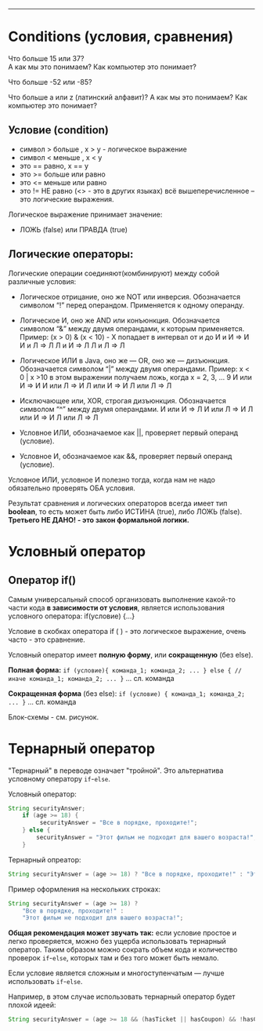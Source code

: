 

---------------------------------------------------------

# Conditions (условия, сравнения)
Что больше 15 или 37?  
А как мы это понимаем?
Как компьютер это понимает?

Что больше -52 или -85? 

Что больше a или z (латинский алфавит)?
А как мы это понимаем?
Как компьютер это понимает?

## Условие (condition)
*  символ > больше , x > y - логическое выражение
*  символ < меньше , x < y
*  это == равно, x == y
*  это >=  больше или равно
*  это <=  меньше или равно
*  это != НЕ равно (<> - это в других языках)
всё вышеперечисленное – это логические выражения.

Логическое выражение принимает значение:
- ЛОЖЬ (false) или ПРАВДА (true)

## Логические операторы:
Логические операции соединяют(комбинируют) между собой различные условия:
* Логическое отрицание, оно же NOT или инверсия.
  Обозначается символом “!” перед операндом. Применяется к одному операнду.

* Логическое И, оно же AND или конъюнкция. Обозначается символом “&” между двумя операндами,
  к которым применяется. Пример: (x > 0) & (x < 10) - X попадает в интервал от и до
  И и И => И
  И и Л => Л
  Л и И => Л
  Л и Л => Л

* Логическое ИЛИ в Java, оно же — OR, оно же — дизъюнкция. Обозначается символом “|” между
  двумя операндами.
  Пример: x < 0 | x >10  в этом выражении получаем ложь, когда x = 2, 3, ... 9
  И или И => И
  И или Л => И
  Л или И => И
  Л или Л => Л

* Исключающее или, XOR, строгая дизъюнкция.
  Обозначается символом “^” между двумя операндами.
  И или И => Л
  И или Л => И
  Л или И => И
  Л или Л => Л

* Условное ИЛИ, обозначаемое как ||, проверяет первый операнд (условие).

* Условное И, обозначаемое как &&, проверяет первый операнд (условие).

Условное ИЛИ, условное И полезно тогда, когда нам не надо обязательно проверять ОБА условия.

Результат сравнения и логических операторов всегда имеет тип **boolean**,
то есть может быть либо ИСТИНА (true), либо ЛОЖЬ (false).
**Третьего НЕ ДАНО! - это закон формальной логики.**

# Условный оператор

## Оператор if()

Самым универсальный способ организовать выполнение какой-то части кода **в зависимости от условия**,
является использования условного оператора:
if(условие) 
{...}

Условие в скобках оператора if (   ) - это логическое выражение, очень часто - это сравнение.

Условный оператор имеет **полную форму**, или **сокращенную** (без else).

**Полная форма:**
`if (условие){
    команда_1;
    команда_2;
    ...
} else { // иначе
    команда_1;
    команда_2;
    ...
}`
... сл. команда

**Сокращенная форма** (без else):
`if (условие) {
    команда_1;
    команда_2;
    ...
}`
... сл. команда

Блок-схемы - см. рисунок.

# Тернарный оператор

"Тернарный" в переводе означает "тройной". Это альтернатива условному оператору `if`-`else`.

Условный оператор:
```java
String securityAnswer;
    if (age >= 18) {
         securityAnswer = "Все в порядке, проходите!";
    } else {
        securityAnswer = "Этот фильм не подходит для вашего возраста!";
    }
```

Тернарный опреатор:
```java
String securityAnswer = (age >= 18) ? "Все в порядке, проходите!" : "Этот фильм не подходит для вашего возраста!";
```

Пример оформления на нескольких строках:
```java
String securityAnswer = (age >= 18) ?
    "Все в порядке, проходите!" :
    "Этот фильм не подходит для вашего возраста!";
```

**Общая рекомендация может звучать так:** если условие простое и легко проверяется, можно без ущерба использовать тернарный оператор. Таким образом можно сократь объем кода и количество проверок `if`-`else`, которых там и без того может быть немало.

Если условие является сложным и многоступенчатым — лучше использовать `if`-`else`.

Например, в этом случае использовать тернарный оператор будет плохой идеей:
```java
String securityAnswer = (age >= 18 && (hasTicket || hasCoupon) && !hasChild) ? "Проходите!" : "Вы не можете пройти!";
```